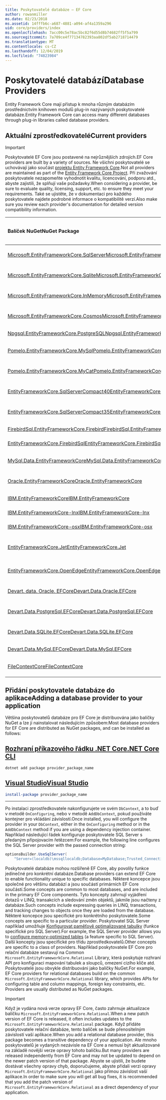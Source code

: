 ```yaml
---
title: Poskytovatelé databáze – EF Core
author: rowanmiller
ms.date: 02/23/2018
ms.assetid: 14fffb6c-a687-4881-a094-af4a1359a296
uid: core/providers/index
ms.openlocfilehash: 7acc00c5e78ac5bc82f6d55d8b74682ff5f5a799
ms.sourcegitcommit: 7a709ce4f77134782393aa802df5ab2718714479
ms.translationtype: MT
ms.contentlocale: cs-CZ
ms.lasthandoff: 12/04/2019
ms.locfileid: "74823984"
---
```

# <a name="database-providers"></a><span data-ttu-id="50644-102">Poskytovatelé databází</span><span class="sxs-lookup"><span data-stu-id="50644-102">Database Providers</span></span>

<span data-ttu-id="50644-103">Entity Framework Core mají přístup k mnoha různým databázím prostřednictvím knihoven modulů plug-in nazývaných poskytovatelé databáze.</span><span class="sxs-lookup"><span data-stu-id="50644-103">Entity Framework Core can access many different databases through plug-in libraries called database providers.</span></span>

## <a name="current-providers"></a><span data-ttu-id="50644-104">Aktuální zprostředkovatelé</span><span class="sxs-lookup"><span data-stu-id="50644-104">Current providers</span></span>

> [!IMPORTANT]  
> <span data-ttu-id="50644-105">Poskytovatelé EF Core jsou postavené na nejrůznějších zdrojích.</span><span class="sxs-lookup"><span data-stu-id="50644-105">EF Core providers are built by a variety of sources.</span></span> <span data-ttu-id="50644-106">Ne všichni poskytovatelé se uchovávají jako součást [projektu Entity Framework Core](https://github.com/aspnet/EntityFrameworkCore).</span><span class="sxs-lookup"><span data-stu-id="50644-106">Not all providers are maintained as part of the [Entity Framework Core Project](https://github.com/aspnet/EntityFrameworkCore).</span></span> <span data-ttu-id="50644-107">Při zvažování poskytovatele nezapomeňte vyhodnotit kvalitu, licencování, podporu atd., abyste zajistili, že splňují vaše požadavky.</span><span class="sxs-lookup"><span data-stu-id="50644-107">When considering a provider, be sure to evaluate quality, licensing, support, etc. to ensure they meet your requirements.</span></span> <span data-ttu-id="50644-108">Také se ujistěte, že v dokumentaci pro každého poskytovatele najdete podrobné informace o kompatibilitě verzí.</span><span class="sxs-lookup"><span data-stu-id="50644-108">Also make sure you review each provider's documentation for detailed version compatibility information.</span></span>

| <span data-ttu-id="50644-109">Balíček NuGet</span><span class="sxs-lookup"><span data-stu-id="50644-109">NuGet Package</span></span>                                                                                                        | <span data-ttu-id="50644-110">Podporované databázové stroje</span><span class="sxs-lookup"><span data-stu-id="50644-110">Supported database engines</span></span> | <span data-ttu-id="50644-111">Údržba/dodavatel</span><span class="sxs-lookup"><span data-stu-id="50644-111">Maintainer / Vendor</span></span>                                                           | <span data-ttu-id="50644-112">Poznámky/požadavky</span><span class="sxs-lookup"><span data-stu-id="50644-112">Notes / Requirements</span></span> | <span data-ttu-id="50644-113">Užitečné odkazy</span><span class="sxs-lookup"><span data-stu-id="50644-113">Useful links</span></span>                                                                                                                                                                                       |
|:---------------------------------------------------------------------------------------------------------------------|:---------------------------|:------------------------------------------------------------------------------|:---------------------|:---------------------------------------------------------------------------------------------------------------------------------------------------------------------------------------------------|
| [<span data-ttu-id="50644-114">Microsoft.EntityFrameworkCore.SqlServer</span><span class="sxs-lookup"><span data-stu-id="50644-114">Microsoft.EntityFrameworkCore.SqlServer</span></span>](https://www.nuget.org/packages/Microsoft.EntityFrameworkCore.SqlServer)    | <span data-ttu-id="50644-115">SQL Server 2012 a vyšší</span><span class="sxs-lookup"><span data-stu-id="50644-115">SQL Server 2012 onwards</span></span>    | <span data-ttu-id="50644-116">[EF Core projekt](https://github.com/aspnet/EntityFrameworkCore/) (Microsoft)</span><span class="sxs-lookup"><span data-stu-id="50644-116">[EF Core Project](https://github.com/aspnet/EntityFrameworkCore/) (Microsoft)</span></span> |                      | [<span data-ttu-id="50644-117">doc</span><span class="sxs-lookup"><span data-stu-id="50644-117">docs</span></span>](xref:core/providers/sql-server/index)                                                                                                                                                       |
| [<span data-ttu-id="50644-118">Microsoft.EntityFrameworkCore.Sqlite</span><span class="sxs-lookup"><span data-stu-id="50644-118">Microsoft.EntityFrameworkCore.Sqlite</span></span>](https://www.nuget.org/packages/Microsoft.EntityFrameworkCore.Sqlite)          | <span data-ttu-id="50644-119">SQLite 3,7 a vyšší</span><span class="sxs-lookup"><span data-stu-id="50644-119">SQLite 3.7 onwards</span></span>         | <span data-ttu-id="50644-120">[EF Core projekt](https://github.com/aspnet/EntityFrameworkCore/) (Microsoft)</span><span class="sxs-lookup"><span data-stu-id="50644-120">[EF Core Project](https://github.com/aspnet/EntityFrameworkCore/) (Microsoft)</span></span> |                      | [<span data-ttu-id="50644-121">doc</span><span class="sxs-lookup"><span data-stu-id="50644-121">docs</span></span>](xref:core/providers/sqlite/index)                                                                                                                                                           |
| [<span data-ttu-id="50644-122">Microsoft.EntityFrameworkCore.InMemory</span><span class="sxs-lookup"><span data-stu-id="50644-122">Microsoft.EntityFrameworkCore.InMemory</span></span>](https://www.nuget.org/packages/Microsoft.EntityFrameworkCore.InMemory)      | <span data-ttu-id="50644-123">Databáze EF Core v paměti</span><span class="sxs-lookup"><span data-stu-id="50644-123">EF Core in-memory database</span></span> | <span data-ttu-id="50644-124">[EF Core projekt](https://github.com/aspnet/EntityFrameworkCore/) (Microsoft)</span><span class="sxs-lookup"><span data-stu-id="50644-124">[EF Core Project](https://github.com/aspnet/EntityFrameworkCore/) (Microsoft)</span></span> | <span data-ttu-id="50644-125">Pouze pro testování</span><span class="sxs-lookup"><span data-stu-id="50644-125">For testing only</span></span>     | [<span data-ttu-id="50644-126">doc</span><span class="sxs-lookup"><span data-stu-id="50644-126">docs</span></span>](xref:core/providers/in-memory/index)                                                                                                                                                        |
| [<span data-ttu-id="50644-127">Microsoft.EntityFrameworkCore.Cosmos</span><span class="sxs-lookup"><span data-stu-id="50644-127">Microsoft.EntityFrameworkCore.Cosmos</span></span>](https://www.nuget.org/packages/Microsoft.EntityFrameworkCore.Cosmos)          | <span data-ttu-id="50644-128">SQL API služby Azure Cosmos DB</span><span class="sxs-lookup"><span data-stu-id="50644-128">Azure Cosmos DB SQL API</span></span>    | <span data-ttu-id="50644-129">[EF Core projekt](https://github.com/aspnet/EntityFrameworkCore/) (Microsoft)</span><span class="sxs-lookup"><span data-stu-id="50644-129">[EF Core Project](https://github.com/aspnet/EntityFrameworkCore/) (Microsoft)</span></span> |                      | [<span data-ttu-id="50644-130">doc</span><span class="sxs-lookup"><span data-stu-id="50644-130">docs</span></span>](xref:core/providers/cosmos/index)                                                                                                                                                           |
| [<span data-ttu-id="50644-131">Npgsql.EntityFrameworkCore.PostgreSQL</span><span class="sxs-lookup"><span data-stu-id="50644-131">Npgsql.EntityFrameworkCore.PostgreSQL</span></span>](https://www.nuget.org/packages/Npgsql.EntityFrameworkCore.PostgreSQL)        | <span data-ttu-id="50644-132">PostgreSQL</span><span class="sxs-lookup"><span data-stu-id="50644-132">PostgreSQL</span></span>                 | [<span data-ttu-id="50644-133">Vývojový tým Npgsql</span><span class="sxs-lookup"><span data-stu-id="50644-133">Npgsql Development Team</span></span>](https://github.com/npgsql)                          |                      | [<span data-ttu-id="50644-134">doc</span><span class="sxs-lookup"><span data-stu-id="50644-134">docs</span></span>](https://www.npgsql.org/efcore/index.html)                                                                                                                                                   |
| [<span data-ttu-id="50644-135">Pomelo.EntityFrameworkCore.MySql</span><span class="sxs-lookup"><span data-stu-id="50644-135">Pomelo.EntityFrameworkCore.MySql</span></span>](https://www.nuget.org/packages/Pomelo.EntityFrameworkCore.MySql)                  | <span data-ttu-id="50644-136">MySQL, MariaDB</span><span class="sxs-lookup"><span data-stu-id="50644-136">MySQL, MariaDB</span></span>             | [<span data-ttu-id="50644-137">Projekt pomelo Foundation</span><span class="sxs-lookup"><span data-stu-id="50644-137">Pomelo Foundation Project</span></span>](https://github.com/PomeloFoundation)              |                      | [<span data-ttu-id="50644-138">Tool</span><span class="sxs-lookup"><span data-stu-id="50644-138">readme</span></span>](https://github.com/PomeloFoundation/Pomelo.EntityFrameworkCore.MySql/blob/master/README.md)                                                                                               |
| [<span data-ttu-id="50644-139">Pomelo.EntityFrameworkCore.MyCat</span><span class="sxs-lookup"><span data-stu-id="50644-139">Pomelo.EntityFrameworkCore.MyCat</span></span>](https://www.nuget.org/packages/Pomelo.EntityFrameworkCore.MyCat)                  | <span data-ttu-id="50644-140">MyCAT Server</span><span class="sxs-lookup"><span data-stu-id="50644-140">MyCAT Server</span></span>               | [<span data-ttu-id="50644-141">Projekt pomelo Foundation</span><span class="sxs-lookup"><span data-stu-id="50644-141">Pomelo Foundation Project</span></span>](https://github.com/PomeloFoundation)              | <span data-ttu-id="50644-142">Pouze předběžné verze</span><span class="sxs-lookup"><span data-stu-id="50644-142">Prerelease only</span></span>      | [<span data-ttu-id="50644-143">Tool</span><span class="sxs-lookup"><span data-stu-id="50644-143">readme</span></span>](https://github.com/PomeloFoundation/Pomelo.EntityFrameworkCore.MyCat/blob/master/README.md)                                                                                               |
| [<span data-ttu-id="50644-144">EntityFrameworkCore.SqlServerCompact40</span><span class="sxs-lookup"><span data-stu-id="50644-144">EntityFrameworkCore.SqlServerCompact40</span></span>](https://www.nuget.org/packages/EntityFrameworkCore.SqlServerCompact40)      | <span data-ttu-id="50644-145">SQL Server Compact 4,0</span><span class="sxs-lookup"><span data-stu-id="50644-145">SQL Server Compact 4.0</span></span>     | [<span data-ttu-id="50644-146">Erik Ejlskov Jensen</span><span class="sxs-lookup"><span data-stu-id="50644-146">Erik Ejlskov Jensen</span></span>](https://github.com/ErikEJ/)                             | <span data-ttu-id="50644-147">.NET Framework</span><span class="sxs-lookup"><span data-stu-id="50644-147">.NET Framework</span></span>       | [<span data-ttu-id="50644-148">wiki</span><span class="sxs-lookup"><span data-stu-id="50644-148">wiki</span></span>](https://github.com/ErikEJ/EntityFramework.SqlServerCompact/wiki/Using-EF-Core-with-SQL-Server-Compact-in-Traditional-.NET-Applications)                                                     |
| [<span data-ttu-id="50644-149">EntityFrameworkCore.SqlServerCompact35</span><span class="sxs-lookup"><span data-stu-id="50644-149">EntityFrameworkCore.SqlServerCompact35</span></span>](https://www.nuget.org/packages/EntityFrameworkCore.SqlServerCompact35)      | <span data-ttu-id="50644-150">SQL Server Compact 3.5</span><span class="sxs-lookup"><span data-stu-id="50644-150">SQL Server Compact 3.5</span></span>     | [<span data-ttu-id="50644-151">Erik Ejlskov Jensen</span><span class="sxs-lookup"><span data-stu-id="50644-151">Erik Ejlskov Jensen</span></span>](https://github.com/ErikEJ/)                             | <span data-ttu-id="50644-152">.NET Framework</span><span class="sxs-lookup"><span data-stu-id="50644-152">.NET Framework</span></span>       | [<span data-ttu-id="50644-153">wiki</span><span class="sxs-lookup"><span data-stu-id="50644-153">wiki</span></span>](https://github.com/ErikEJ/EntityFramework.SqlServerCompact/wiki/Using-EF-Core-with-SQL-Server-Compact-in-Traditional-.NET-Applications)                                                     |
| [<span data-ttu-id="50644-154">FirebirdSql.EntityFrameworkCore.Firebird</span><span class="sxs-lookup"><span data-stu-id="50644-154">FirebirdSql.EntityFrameworkCore.Firebird</span></span>](https://www.nuget.org/packages/FirebirdSql.EntityFrameworkCore.Firebird/) | <span data-ttu-id="50644-155">Firebird 2,5 a 3. x</span><span class="sxs-lookup"><span data-stu-id="50644-155">Firebird 2.5 and 3.x</span></span>       | [<span data-ttu-id="50644-156">Jiří Činčura</span><span class="sxs-lookup"><span data-stu-id="50644-156">Jiří Činčura</span></span>](https://github.com/cincuranet)                                 |                      | [<span data-ttu-id="50644-157">doc</span><span class="sxs-lookup"><span data-stu-id="50644-157">docs</span></span>](https://github.com/cincuranet/FirebirdSql.Data.FirebirdClient/blob/master/Provider/docs/entity-framework-core.md)                                                                           |
| [<span data-ttu-id="50644-158">EntityFrameworkCore.FirebirdSql</span><span class="sxs-lookup"><span data-stu-id="50644-158">EntityFrameworkCore.FirebirdSql</span></span>](https://www.nuget.org/packages/EntityFrameworkCore.FirebirdSql/)                   | <span data-ttu-id="50644-159">Firebird 2,5 a 3. x</span><span class="sxs-lookup"><span data-stu-id="50644-159">Firebird 2.5 and 3.x</span></span>       | [<span data-ttu-id="50644-160">Rafael Almeida</span><span class="sxs-lookup"><span data-stu-id="50644-160">Rafael Almeida</span></span>](https://github.com/ralmsdeveloper)                           |                      | [<span data-ttu-id="50644-161">wiki</span><span class="sxs-lookup"><span data-stu-id="50644-161">wiki</span></span>](https://github.com/ralmsdeveloper/EntityFrameworkCore.FirebirdSQL/wiki)                                                                                                                     |
| [<span data-ttu-id="50644-162">MySql.Data.EntityFrameworkCore</span><span class="sxs-lookup"><span data-stu-id="50644-162">MySql.Data.EntityFrameworkCore</span></span>](https://www.nuget.org/packages/MySql.Data.EntityFrameworkCore)                      | <span data-ttu-id="50644-163">MySQL</span><span class="sxs-lookup"><span data-stu-id="50644-163">MySQL</span></span>                      | <span data-ttu-id="50644-164">[Projekt MySQL](https://dev.mysql.com) (Oracle)</span><span class="sxs-lookup"><span data-stu-id="50644-164">[MySQL project](https://dev.mysql.com) (Oracle)</span></span>                               |                      | [<span data-ttu-id="50644-165">doc</span><span class="sxs-lookup"><span data-stu-id="50644-165">docs</span></span>](https://dev.mysql.com/doc/connector-net/en/connector-net-entityframework-core.html)                                                                                                         |
| [<span data-ttu-id="50644-166">Oracle.EntityFrameworkCore</span><span class="sxs-lookup"><span data-stu-id="50644-166">Oracle.EntityFrameworkCore</span></span>](https://www.nuget.org/packages/Oracle.EntityFrameworkCore/)                             | <span data-ttu-id="50644-167">Oracle DB 11,2 a vyšší</span><span class="sxs-lookup"><span data-stu-id="50644-167">Oracle DB 11.2 onwards</span></span>     | [<span data-ttu-id="50644-168">Oracle</span><span class="sxs-lookup"><span data-stu-id="50644-168">Oracle</span></span>](https://www.oracle.com/technetwork/topics/dotnet/)                   | <span data-ttu-id="50644-169">Předběžná verze</span><span class="sxs-lookup"><span data-stu-id="50644-169">Prerelease</span></span>           | [<span data-ttu-id="50644-170">webu</span><span class="sxs-lookup"><span data-stu-id="50644-170">website</span></span>](https://www.oracle.com/technetwork/topics/dotnet/)                                                                                                                                       |
| [<span data-ttu-id="50644-171">IBM.EntityFrameworkCore</span><span class="sxs-lookup"><span data-stu-id="50644-171">IBM.EntityFrameworkCore</span></span>](https://www.nuget.org/packages/IBM.EntityFrameworkCore)                                    | <span data-ttu-id="50644-172">Db2, Informix</span><span class="sxs-lookup"><span data-stu-id="50644-172">Db2, Informix</span></span>              | [<span data-ttu-id="50644-173">IBM</span><span class="sxs-lookup"><span data-stu-id="50644-173">IBM</span></span>](https://ibm.com)                                                        | <span data-ttu-id="50644-174">Verze systému Windows</span><span class="sxs-lookup"><span data-stu-id="50644-174">Windows version</span></span>      | [<span data-ttu-id="50644-175">blog</span><span class="sxs-lookup"><span data-stu-id="50644-175">blog</span></span>](https://www.ibm.com/developerworks/community/blogs/96960515-2ea1-4391-8170-b0515d08e4da/entry/Creating_Entity_Data_Model_using_IBM_Data_Server_providers_for_Entity_Framework_Core?lang=en) |
| [<span data-ttu-id="50644-176">IBM.EntityFrameworkCore-lnx</span><span class="sxs-lookup"><span data-stu-id="50644-176">IBM.EntityFrameworkCore-lnx</span></span>](https://www.nuget.org/packages/IBM.EntityFrameworkCore-lnx)                            | <span data-ttu-id="50644-177">Db2, Informix</span><span class="sxs-lookup"><span data-stu-id="50644-177">Db2, Informix</span></span>              | [<span data-ttu-id="50644-178">IBM</span><span class="sxs-lookup"><span data-stu-id="50644-178">IBM</span></span>](https://ibm.com)                                                        | <span data-ttu-id="50644-179">Verze systému Linux</span><span class="sxs-lookup"><span data-stu-id="50644-179">Linux version</span></span>        | [<span data-ttu-id="50644-180">blog</span><span class="sxs-lookup"><span data-stu-id="50644-180">blog</span></span>](https://www.ibm.com/developerworks/community/blogs/96960515-2ea1-4391-8170-b0515d08e4da/entry/Creating_Entity_Data_Model_using_IBM_Data_Server_providers_for_Entity_Framework_Core?lang=en) |
| [<span data-ttu-id="50644-181">IBM.EntityFrameworkCore-osx</span><span class="sxs-lookup"><span data-stu-id="50644-181">IBM.EntityFrameworkCore-osx</span></span>](https://www.nuget.org/packages/IBM.EntityFrameworkCore-osx)                            | <span data-ttu-id="50644-182">Db2, Informix</span><span class="sxs-lookup"><span data-stu-id="50644-182">Db2, Informix</span></span>              | [<span data-ttu-id="50644-183">IBM</span><span class="sxs-lookup"><span data-stu-id="50644-183">IBM</span></span>](https://ibm.com)                                                        | <span data-ttu-id="50644-184">verze macOS</span><span class="sxs-lookup"><span data-stu-id="50644-184">macOS version</span></span>        | [<span data-ttu-id="50644-185">blog</span><span class="sxs-lookup"><span data-stu-id="50644-185">blog</span></span>](https://www.ibm.com/developerworks/community/blogs/96960515-2ea1-4391-8170-b0515d08e4da/entry/Creating_Entity_Data_Model_using_IBM_Data_Server_providers_for_Entity_Framework_Core?lang=en) |
| [<span data-ttu-id="50644-186">EntityFrameworkCore.Jet</span><span class="sxs-lookup"><span data-stu-id="50644-186">EntityFrameworkCore.Jet</span></span>](https://www.nuget.org/packages/EntityFrameworkCore.Jet/)                                   | <span data-ttu-id="50644-187">Soubory aplikace Microsoft Access</span><span class="sxs-lookup"><span data-stu-id="50644-187">Microsoft Access files</span></span>     | [<span data-ttu-id="50644-188">Bubi</span><span class="sxs-lookup"><span data-stu-id="50644-188">Bubi</span></span>](https://github.com/bubibubi)                                           | <span data-ttu-id="50644-189">.NET Framework</span><span class="sxs-lookup"><span data-stu-id="50644-189">.NET Framework</span></span>       | [<span data-ttu-id="50644-190">Tool</span><span class="sxs-lookup"><span data-stu-id="50644-190">readme</span></span>](https://github.com/bubibubi/EntityFrameworkCore.Jet/blob/master/docs/README.md)                                                                                                           |
| [<span data-ttu-id="50644-191">EntityFrameworkCore.OpenEdge</span><span class="sxs-lookup"><span data-stu-id="50644-191">EntityFrameworkCore.OpenEdge</span></span>](https://www.nuget.org/packages/EntityFrameworkCore.OpenEdge/)                         | <span data-ttu-id="50644-192">Progress OpenEdge</span><span class="sxs-lookup"><span data-stu-id="50644-192">Progress OpenEdge</span></span>          | [<span data-ttu-id="50644-193">Alex Wiese</span><span class="sxs-lookup"><span data-stu-id="50644-193">Alex Wiese</span></span>](https://github.com/alexwiese)                                    |                      | [<span data-ttu-id="50644-194">Tool</span><span class="sxs-lookup"><span data-stu-id="50644-194">readme</span></span>](https://github.com/alexwiese/EntityFrameworkCore.OpenEdge/blob/master/README.md)                                                                                                          |
| [<span data-ttu-id="50644-195">Devart. data. Oracle. EFCore</span><span class="sxs-lookup"><span data-stu-id="50644-195">Devart.Data.Oracle.EFCore</span></span>](https://www.nuget.org/packages/Devart.Data.Oracle.EFCore/)                               | <span data-ttu-id="50644-196">Oracle DB 9.2.0.4 a vyšší</span><span class="sxs-lookup"><span data-stu-id="50644-196">Oracle DB 9.2.0.4 onwards</span></span>  | [<span data-ttu-id="50644-197">DevArt</span><span class="sxs-lookup"><span data-stu-id="50644-197">DevArt</span></span>](https://www.devart.com/)                                             | <span data-ttu-id="50644-198">Placené</span><span class="sxs-lookup"><span data-stu-id="50644-198">Paid</span></span>                 | [<span data-ttu-id="50644-199">doc</span><span class="sxs-lookup"><span data-stu-id="50644-199">docs</span></span>](https://www.devart.com/dotconnect/oracle/docs/)                                                                                                                                             |
| [<span data-ttu-id="50644-200">Devart.Data.PostgreSql.EFCore</span><span class="sxs-lookup"><span data-stu-id="50644-200">Devart.Data.PostgreSql.EFCore</span></span>](https://www.nuget.org/packages/Devart.Data.PostgreSql.EFCore/)                       | <span data-ttu-id="50644-201">PostgreSQL 8,0 a vyšší</span><span class="sxs-lookup"><span data-stu-id="50644-201">PostgreSQL 8.0 onwards</span></span>     | [<span data-ttu-id="50644-202">DevArt</span><span class="sxs-lookup"><span data-stu-id="50644-202">DevArt</span></span>](https://www.devart.com/)                                             | <span data-ttu-id="50644-203">Placené</span><span class="sxs-lookup"><span data-stu-id="50644-203">Paid</span></span>                 | [<span data-ttu-id="50644-204">doc</span><span class="sxs-lookup"><span data-stu-id="50644-204">docs</span></span>](https://www.devart.com/dotconnect/postgresql/docs/)                                                                                                                                         |
| [<span data-ttu-id="50644-205">Devart.Data.SQLite.EFCore</span><span class="sxs-lookup"><span data-stu-id="50644-205">Devart.Data.SQLite.EFCore</span></span>](https://www.nuget.org/packages/Devart.Data.SQLite.EFCore/)                               | <span data-ttu-id="50644-206">SQLite 3 onwards</span><span class="sxs-lookup"><span data-stu-id="50644-206">SQLite 3 onwards</span></span>           | [<span data-ttu-id="50644-207">DevArt</span><span class="sxs-lookup"><span data-stu-id="50644-207">DevArt</span></span>](https://www.devart.com/)                                             | <span data-ttu-id="50644-208">Placené</span><span class="sxs-lookup"><span data-stu-id="50644-208">Paid</span></span>                 | [<span data-ttu-id="50644-209">doc</span><span class="sxs-lookup"><span data-stu-id="50644-209">docs</span></span>](https://www.devart.com/dotconnect/sqlite/docs/)                                                                                                                                             |
| [<span data-ttu-id="50644-210">Devart.Data.MySql.EFCore</span><span class="sxs-lookup"><span data-stu-id="50644-210">Devart.Data.MySql.EFCore</span></span>](https://www.nuget.org/packages/Devart.Data.MySql.EFCore/)                                 | <span data-ttu-id="50644-211">MySQL 5 a vyšší</span><span class="sxs-lookup"><span data-stu-id="50644-211">MySQL 5 onwards</span></span>            | [<span data-ttu-id="50644-212">DevArt</span><span class="sxs-lookup"><span data-stu-id="50644-212">DevArt</span></span>](https://www.devart.com/)                                             | <span data-ttu-id="50644-213">Placené</span><span class="sxs-lookup"><span data-stu-id="50644-213">Paid</span></span>                 | [<span data-ttu-id="50644-214">doc</span><span class="sxs-lookup"><span data-stu-id="50644-214">docs</span></span>](https://www.devart.com/dotconnect/mysql/docs/)                                                                                                                                              |
| [<span data-ttu-id="50644-215">FileContextCore</span><span class="sxs-lookup"><span data-stu-id="50644-215">FileContextCore</span></span>](https://www.nuget.org/packages/FileContextCore/)                                 | <span data-ttu-id="50644-216">Ukládá data do souborů.</span><span class="sxs-lookup"><span data-stu-id="50644-216">Stores data in files</span></span>            | [<span data-ttu-id="50644-217">Morris Janatzek</span><span class="sxs-lookup"><span data-stu-id="50644-217">Morris Janatzek</span></span>](https://github.com/morrisjdev)                                             | <span data-ttu-id="50644-218">Pro účely vývoje</span><span class="sxs-lookup"><span data-stu-id="50644-218">For development purposes</span></span>                 | [<span data-ttu-id="50644-219">Tool</span><span class="sxs-lookup"><span data-stu-id="50644-219">readme</span></span>](https://github.com/morrisjdev/FileContextCore/blob/master/README.md)                                                                                                                                              |

## <a name="adding-a-database-provider-to-your-application"></a><span data-ttu-id="50644-220">Přidání poskytovatele databáze do aplikace</span><span class="sxs-lookup"><span data-stu-id="50644-220">Adding a database provider to your application</span></span>

<span data-ttu-id="50644-221">Většina poskytovatelů databáze pro EF Core je distribuována jako balíčky NuGet a lze ji nainstalovat následujícím způsobem:</span><span class="sxs-lookup"><span data-stu-id="50644-221">Most database providers for EF Core are distributed as NuGet packages, and can be installed as follows:</span></span>

## <a name="net-core-clitabdotnet-core-cli"></a>[<span data-ttu-id="50644-222">Rozhraní příkazového řádku .NET Core</span><span class="sxs-lookup"><span data-stu-id="50644-222">.NET Core CLI</span></span>](#tab/dotnet-core-cli)

```dotnetcli
dotnet add package provider_package_name
```

## <a name="visual-studiotabvs"></a>[<span data-ttu-id="50644-223">Visual Studio</span><span class="sxs-lookup"><span data-stu-id="50644-223">Visual Studio</span></span>](#tab/vs)

``` powershell
install-package provider_package_name
```

***

<span data-ttu-id="50644-224">Po instalaci zprostředkovatele nakonfigurujete ve svém `DbContext`, a to buď v metodě `OnConfiguring`, nebo v metodě `AddDbContext`, pokud používáte kontejner pro vkládání závislostí.</span><span class="sxs-lookup"><span data-stu-id="50644-224">Once installed, you will configure the provider in your `DbContext`, either in the `OnConfiguring` method or in the `AddDbContext` method if you are using a dependency injection container.</span></span>
<span data-ttu-id="50644-225">Například následující řádek konfiguruje poskytovatele SQL Server s předaným připojovacím řetězcem:</span><span class="sxs-lookup"><span data-stu-id="50644-225">For example, the following line configures the SQL Server provider with the passed connection string:</span></span>

``` csharp
optionsBuilder.UseSqlServer(
    "Server=(localdb)\mssqllocaldb;Database=MyDatabase;Trusted_Connection=True;");
```  

<span data-ttu-id="50644-226">Poskytovatelé databáze mohou rozšířeně EF Core, aby povolily funkce jedinečné pro konkrétní databáze.</span><span class="sxs-lookup"><span data-stu-id="50644-226">Database providers can extend EF Core to enable functionality unique to specific databases.</span></span>
<span data-ttu-id="50644-227">Některé koncepce jsou společné pro většinu databází a jsou součástí primárních EF Core součástí.</span><span class="sxs-lookup"><span data-stu-id="50644-227">Some concepts are common to most databases, and are included in the primary EF Core components.</span></span>
<span data-ttu-id="50644-228">Tyto koncepty zahrnují vyjádření dotazů v LINQ, transakcích a sledování změn objektů, jakmile jsou načteny z databáze.</span><span class="sxs-lookup"><span data-stu-id="50644-228">Such concepts include expressing queries in LINQ, transactions, and tracking changes to objects once they are loaded from the database.</span></span>
<span data-ttu-id="50644-229">Některé koncepce jsou specifické pro konkrétního poskytovatele.</span><span class="sxs-lookup"><span data-stu-id="50644-229">Some concepts are specific to a particular provider.</span></span>
<span data-ttu-id="50644-230">Poskytovatel SQL Server například umožňuje [Konfigurovat paměťově optimalizované tabulky](xref:core/providers/sql-server/memory-optimized-tables) (funkce specifické pro SQL Server).</span><span class="sxs-lookup"><span data-stu-id="50644-230">For example, the SQL Server provider allows you to [configure memory-optimized tables](xref:core/providers/sql-server/memory-optimized-tables) (a feature specific to SQL Server).</span></span>
<span data-ttu-id="50644-231">Další koncepty jsou specifické pro třídu zprostředkovatelů.</span><span class="sxs-lookup"><span data-stu-id="50644-231">Other concepts are specific to a class of providers.</span></span>
<span data-ttu-id="50644-232">Například poskytovatele EF Core pro relační databáze sestavují na Common `Microsoft.EntityFrameworkCore.Relational` Library, která poskytuje rozhraní API pro konfiguraci mapování tabulek a sloupců, omezení cizího klíče atd. Poskytovatelé jsou obvykle distribuováni jako balíčky NuGet.</span><span class="sxs-lookup"><span data-stu-id="50644-232">For example, EF Core providers for relational databases build on the common `Microsoft.EntityFrameworkCore.Relational` library, which provides APIs for configuring table and column mappings, foreign key constraints, etc. Providers are usually distributed as NuGet packages.</span></span>

> [!IMPORTANT]  
> <span data-ttu-id="50644-233">Když je vydána nová verze opravy EF Core, často zahrnuje aktualizace balíčku `Microsoft.EntityFrameworkCore.Relational`.</span><span class="sxs-lookup"><span data-stu-id="50644-233">When a new patch version of EF Core is released, it often includes updates to the `Microsoft.EntityFrameworkCore.Relational` package.</span></span>
> <span data-ttu-id="50644-234">Když přidáte poskytovatele relační databáze, tento balíček se bude přenositelným závislostí vaší aplikace.</span><span class="sxs-lookup"><span data-stu-id="50644-234">When you add a relational database provider, this package becomes a transitive dependency of your application.</span></span>
> <span data-ttu-id="50644-235">Ale mnoho poskytovatelů je vydaných nezávisle na EF Core a nemusí být aktualizované na základě novější verze opravy tohoto balíčku.</span><span class="sxs-lookup"><span data-stu-id="50644-235">But many providers are released independently from EF Core and may not be updated to depend on the newer patch version of that package.</span></span>
> <span data-ttu-id="50644-236">Abyste se ujistili, že budete dostávat všechny opravy chyb, doporučujeme, abyste přidali verzi opravy `Microsoft.EntityFrameworkCore.Relational` jako přímou závislost vaší aplikace.</span><span class="sxs-lookup"><span data-stu-id="50644-236">In order to make sure you will get all bug fixes, it is recommended that you add the patch version of `Microsoft.EntityFrameworkCore.Relational` as a direct dependency of your application.</span></span>
